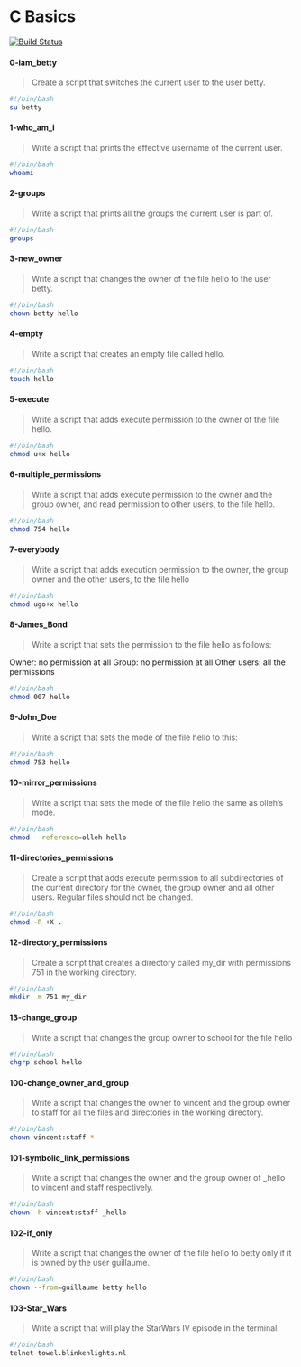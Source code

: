 # C Basics

[![Build Status](https://travis-ci.org/joemccann/dillinger.svg?branch=master)](https://github.com/alxstudent-se/alx-system_engineering-devops.git)


#### 0-iam_betty
>Create a script that switches the current user to the user betty.

```sh
#!/bin/bash
su betty
```
#### 1-who_am_i
>Write a script that prints the effective username of the current user.


```sh
#!/bin/bash
whoami
```
#### 2-groups
>Write a script that prints all the groups the current user is part of.

```sh
#!/bin/bash
groups
```
#### 3-new_owner
>Write a script that changes the owner of the file hello to the user betty.


```sh
#!/bin/bash
chown betty hello
```
#### 4-empty
>Write a script that creates an empty file called hello.

```sh
#!/bin/bash
touch hello
```
#### 5-execute
>Write a script that adds execute permission to the owner of the file hello.

```sh
#!/bin/bash
chmod u+x hello
```
#### 6-multiple_permissions
>Write a script that adds execute permission to the owner and the group owner, and read permission to other users, to the file hello.

```sh
#!/bin/bash
chmod 754 hello
```

#### 7-everybody
>Write a script that adds execution permission to the owner, the group owner and the other users, to the file hello

```sh
#!/bin/bash
chmod ugo+x hello
```
#### 8-James_Bond
>Write a script that sets the permission to the file hello as follows:

Owner: no permission at all
Group: no permission at all
Other users: all the permissions

```sh
#!/bin/bash
chmod 007 hello
```
#### 9-John_Doe
>Write a script that sets the mode of the file hello to this:

```sh
#!/bin/bash
chmod 753 hello
```
#### 10-mirror_permissions
>Write a script that sets the mode of the file hello the same as olleh’s mode.

```sh
#!/bin/bash
chmod --reference=olleh hello
```
#### 11-directories_permissions
>Create a script that adds execute permission to all subdirectories of the current directory for the owner, the group owner and all other users. Regular files should not be changed.

```sh
#!/bin/bash
chmod -R +X .
```
#### 12-directory_permissions
>Create a script that creates a directory called my_dir with permissions 751 in the working directory.

```sh
#!/bin/bash
mkdir -m 751 my_dir
```
#### 13-change_group
>Write a script that changes the group owner to school for the file hello

```sh
#!/bin/bash
chgrp school hello
```
#### 100-change_owner_and_group
>Write a script that changes the owner to vincent and the group owner to staff for all the files and directories in the working directory.

```sh
#!/bin/bash
chown vincent:staff *
```
#### 101-symbolic_link_permissions
>Write a script that changes the owner and the group owner of _hello to vincent and staff respectively.

```sh
#!/bin/bash
chown -h vincent:staff _hello
```
#### 102-if_only
>Write a script that changes the owner of the file hello to betty only if it is owned by the user guillaume.

```sh
#!/bin/bash
chown --from=guillaume betty hello
```
#### 103-Star_Wars
>Write a script that will play the StarWars IV episode in the terminal.

```sh
#!/bin/bash
telnet towel.blinkenlights.nl
```